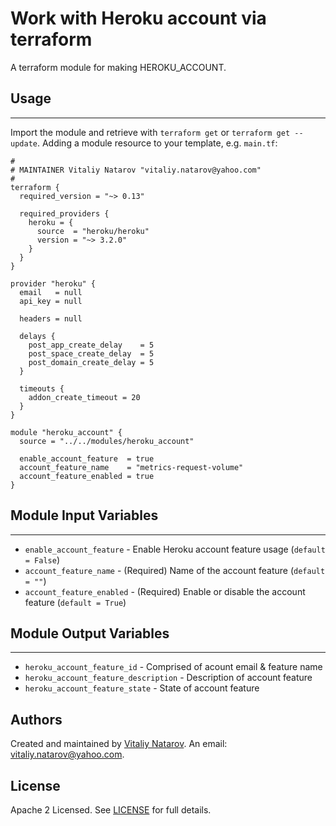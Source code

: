 # Work with Heroku account via terraform

A terraform module for making HEROKU_ACCOUNT.


## Usage
----------------------
Import the module and retrieve with ```terraform get``` or ```terraform get --update```. Adding a module resource to your template, e.g. `main.tf`:

```
#
# MAINTAINER Vitaliy Natarov "vitaliy.natarov@yahoo.com"
#
terraform {
  required_version = "~> 0.13"

  required_providers {
    heroku = {
      source  = "heroku/heroku"
      version = "~> 3.2.0"
    }
  }
}

provider "heroku" {
  email   = null
  api_key = null

  headers = null

  delays {
    post_app_create_delay    = 5
    post_space_create_delay  = 5
    post_domain_create_delay = 5
  }

  timeouts {
    addon_create_timeout = 20
  }
}

module "heroku_account" {
  source = "../../modules/heroku_account"

  enable_account_feature  = true
  account_feature_name    = "metrics-request-volume"
  account_feature_enabled = true
}
```

## Module Input Variables
----------------------
- `enable_account_feature` - Enable Heroku account feature usage (`default = False`)
- `account_feature_name` - (Required) Name of the account feature (`default = ""`)
- `account_feature_enabled` - (Required) Enable or disable the account feature (`default = True`)

## Module Output Variables
----------------------
- `heroku_account_feature_id` - Comprised of acount email & feature name
- `heroku_account_feature_description` - Description of account feature
- `heroku_account_feature_state` - State of account feature


## Authors

Created and maintained by [Vitaliy Natarov](https://github.com/SebastianUA). An email: [vitaliy.natarov@yahoo.com](vitaliy.natarov@yahoo.com).

## License

Apache 2 Licensed. See [LICENSE](https://github.com/SebastianUA/terraform/blob/master/LICENSE) for full details.
